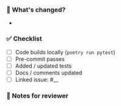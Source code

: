 ### 🚀 What's changed?
- 

### ✅ Checklist
- [ ] Code builds locally (`poetry run pytest`)
- [ ] Pre-commit passes
- [ ] Added / updated tests
- [ ] Docs / comments updated
- [ ] Linked issue: #__

### 📝 Notes for reviewer
